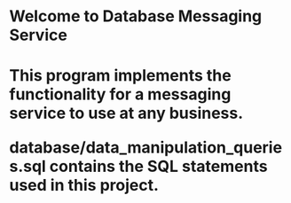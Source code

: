 <h1> Welcome to Database Messaging Service <h1>

This program implements the functionality for a messaging service to use at any business.
  
database/data_manipulation_queries.sql contains the SQL statements used in this project.
